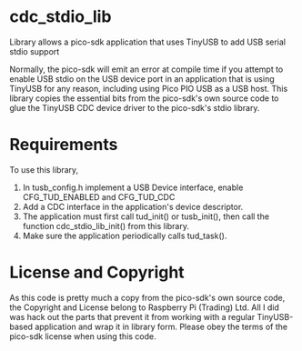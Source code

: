 # cdc_stdio_lib
Library allows a pico-sdk application that uses TinyUSB to add USB serial stdio support

Normally, the pico-sdk will emit an error at compile time if you attempt to enable
USB stdio on the USB device port in an application that is using TinyUSB for any
reason, including using Pico PIO USB as a USB host. This library copies the
essential bits from the pico-sdk's own source code to glue the TinyUSB CDC
device driver to the pico-sdk's stdio library.

# Requirements
To use this library,
1. In tusb_config.h implement a USB Device interface, enable CFG_TUD_ENABLED and CFG_TUD_CDC
2. Add a CDC interface in the application's device descriptor.
3. The application must first call tud_init() or tusb_init(), then call the function cdc_stdio_lib_init() from this library.
4. Make sure the application periodically calls tud_task().

# License and Copyright
As this code is pretty much a copy from the pico-sdk's own source code, the
Copyright and License belong to Raspberry Pi (Trading) Ltd. All I did was
hack out the parts that prevent it from working with a regular TinyUSB-based
application and wrap it in library form. Please obey the terms of the pico-sdk
license when using this code.

